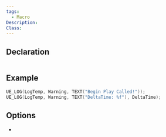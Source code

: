 ```yaml
---
tags:
  - Macro
Description: 
Class:
---
```


## Declaration

```cpp

```

## Example

```cpp
UE_LOG(LogTemp, Warning, TEXT("Begin Play Called!"));
UE_LOG(LogTemp, Warning, TEXT("DeltaTime: %f"), DeltaTime);
```

## Options
- 